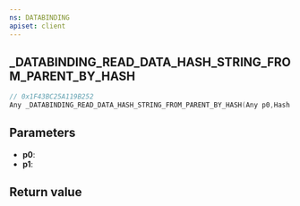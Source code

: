 ```yaml
---
ns: DATABINDING
apiset: client
---
```

## _DATABINDING_READ_DATA_HASH_STRING_FROM_PARENT_BY_HASH

```c
// 0x1F43BC25A119B252
Any _DATABINDING_READ_DATA_HASH_STRING_FROM_PARENT_BY_HASH(Any p0,Hash p1);
```


## Parameters
* **p0**:
* **p1**:

## Return value
